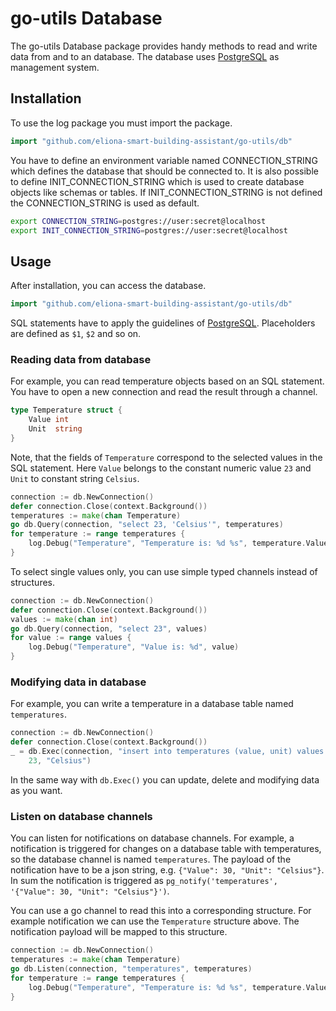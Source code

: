 # go-utils Database 
The go-utils Database package provides handy methods to read and write data from and to an
 database. The database uses [PostgreSQL](https://www.postgresql.org/) as management system.

## Installation
To use the log package you must import the package.

```go
import "github.com/eliona-smart-building-assistant/go-utils/db"
```

You have to define an environment variable named CONNECTION_STRING which defines the database
that should be connected to. It is also possible to define INIT_CONNECTION_STRING which is used to
create database objects like schemas or tables. If INIT_CONNECTION_STRING is not defined the
CONNECTION_STRING is used as default.

```bash
export CONNECTION_STRING=postgres://user:secret@localhost
export INIT_CONNECTION_STRING=postgres://user:secret@localhost
```

## Usage

After installation, you can access the database.

```go
import "github.com/eliona-smart-building-assistant/go-utils/db"
```
SQL statements have to apply the guidelines of [PostgreSQL](https://www.postgresql.org/). Placeholders are defined as `$1`, `$2` and so on.

### Reading data from database

For example, you can read temperature objects based on an SQL statement.
You have to open a new connection and read the result through a channel.

```go
type Temperature struct {
    Value int
    Unit  string
}
```

Note, that the fields of `Temperature` correspond to the selected values in the SQL statement. Here `Value` belongs to
the constant numeric value `23` and `Unit` to constant string `Celsius`.

```go
connection := db.NewConnection()
defer connection.Close(context.Background())
temperatures := make(chan Temperature)
go db.Query(connection, "select 23, 'Celsius'", temperatures)
for temperature := range temperatures {
    log.Debug("Temperature", "Temperature is: %d %s", temperature.Value, temperature.Unit)
}
```

To select single values only, you can use simple typed channels instead of structures.

```go
connection := db.NewConnection()
defer connection.Close(context.Background())
values := make(chan int)
go db.Query(connection, "select 23", values)
for value := range values {
	log.Debug("Temperature", "Value is: %d", value)
}
```

### Modifying data in database

For example, you can write a temperature in a database table named `temperatures`.

```go
connection := db.NewConnection()
defer connection.Close(context.Background())
_ = db.Exec(connection, "insert into temperatures (value, unit) values ($1, $2)",
	23, "Celsius")
```

In the same way with `db.Exec()` you can update, delete and modifying data as you want.

### Listen on database channels

You can listen for notifications on database channels. For example, a notification is triggered
for changes on a database table with temperatures, so the database channel is named `temperatures`.
The payload of the notification have to be a json string, e.g. `{"Value": 30, "Unit": "Celsius"}`. 
In sum the notification is triggered as `pg_notify('temperatures', '{"Value": 30, "Unit": "Celsius"}')`.

You can use a go channel to read this into a corresponding structure. For example notification we can use
the `Temperature` structure above. The notification payload will be mapped to this structure.  

```go
connection := db.NewConnection()
temperatures := make(chan Temperature)
go db.Listen(connection, "temperatures", temperatures)
for temperature := range temperatures {
    log.Debug("Temperature", "Temperature is: %d %s", temperature.Value, temperature.Unit)
}
```